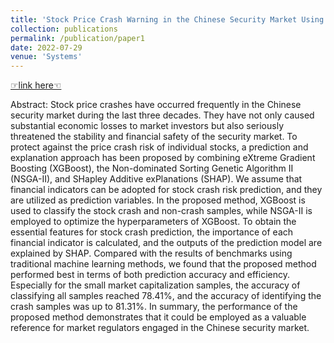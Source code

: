 ```yaml
---
title: 'Stock Price Crash Warning in the Chinese Security Market Using a Machine Learning-Based Method and Financial Indicators'
collection: publications
permalink: /publication/paper1
date: 2022-07-29
venue: 'Systems'
---
```



[☞link here☜](https://www.mdpi.com/2079-8954/10/4/108)

Abstract: Stock price crashes have occurred frequently in the Chinese security market during the last three decades. They have not only caused substantial economic losses to market investors but also seriously threatened the stability and financial safety of the security market. To protect against the price crash risk of individual stocks, a prediction and explanation approach has been proposed by combining eXtreme Gradient Boosting (XGBoost), the Non-dominated Sorting Genetic Algorithm II (NSGA-II), and SHapley Additive exPlanations (SHAP). We assume that financial indicators can be adopted for stock crash risk prediction, and they are utilized as prediction variables. In the proposed method, XGBoost is used to classify the stock crash and non-crash samples, while NSGA-II is employed to optimize the hyperparameters of XGBoost. To obtain the essential features for stock crash prediction, the importance of each financial indicator is calculated, and the outputs of the prediction model are explained by SHAP. Compared with the results of benchmarks using traditional machine learning methods, we found that the proposed method performed best in terms of both prediction accuracy and efficiency. Especially for the small market capitalization samples, the accuracy of classifying all samples reached 78.41%, and the accuracy of identifying the crash samples was up to 81.31%. In summary, the performance of the proposed method demonstrates that it could be employed as a valuable reference for market regulators engaged in the Chinese security market.
